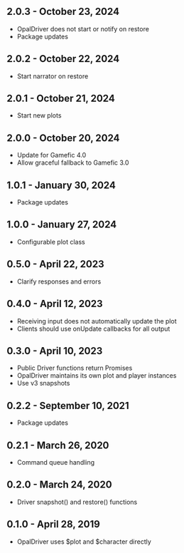 ## 2.0.3 - October 23, 2024
- OpalDriver does not start or notify on restore
- Package updates

## 2.0.2 - October 22, 2024
- Start narrator on restore

## 2.0.1 - October 21, 2024
- Start new plots

## 2.0.0 - October 20, 2024
- Update for Gamefic 4.0
- Allow graceful fallback to Gamefic 3.0

## 1.0.1 - January 30, 2024
- Package updates

## 1.0.0 - January 27, 2024
- Configurable plot class

## 0.5.0 - April 22, 2023
- Clarify responses and errors

## 0.4.0 - April 12, 2023
- Receiving input does not automatically update the plot
- Clients should use onUpdate callbacks for all output

## 0.3.0 - April 10, 2023
- Public Driver functions return Promises
- OpalDriver maintains its own plot and player instances
- Use v3 snapshots

## 0.2.2 - September 10, 2021
- Package updates

## 0.2.1 - March 26, 2020
- Command queue handling

## 0.2.0 - March 24, 2020
- Driver snapshot() and restore() functions

## 0.1.0 - April 28, 2019
- OpalDriver uses $plot and $character directly
